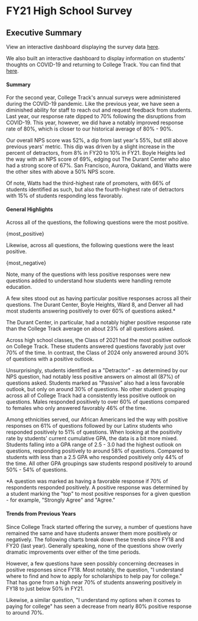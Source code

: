 # FY21 High School Survey

## Executive Summary

View an interactive dashboard displaying the survey data [here](https://datastudio.google.com/reporting/8ec5c940-2f56-4abc-a37f-39217609ce4f).

We also built an interactive dashboard to display information on students' thoughts on COVID-19 and returning to College Track. You can find that [here](https://datastudio.google.com/u/0/reporting/c5dd6e77-2fac-45cf-a760-2ba0501a581d/page/PkIoB).

#### Summary
For the second year, College Track's annual surveys were administered during the COVID-19 pandemic. Like the previous year, we have seen a diminished ability for staff to reach out and request feedback from students. Last year, our response rate dipped to 70% following the disruptions from COVID-19. This year, however, we did have a notably improved response rate of 80%, which is closer to our historical average of 80% - 90%.

Our overall NPS score was 52%, a dip from last year's 55%, but still above previous years' metric. This dip was driven by a slight increase in the percent of detractors, from 8% in FY20 to 10% in FY21.
Boyle Heights led the way with an NPS score of 69%, edging out The Durant Center who also had a strong score of 67%. San Francisco, Aurora, Oakland, and Watts were the other sites with above a 50% NPS score.

Of note, Watts had the third-highest rate of promoters, with 66% of students identified as such, but also the fourth-highest rate of detractors with 15% of students responding less favorably.


#### General Highlights
Across all of the questions, the following questions were the most positive.

{most_positive}

Likewise, across all questions, the following questions were the least positive.

{most_negative}

Note, many of the questions with less positive responses were new questions added to understand how students were handling remote education.

A few sites stood out as having particular positive responses across all their questions. The Durant Center, Boyle Heights, Ward 8, and Denver all had most students answering positively to over 60% of questions asked.*

The Durant Center, in particular, had a notably higher positive response rate than the College Track average on about 23% of all questions asked.

Across high school classes, the Class of 2021 had the most positive outlook on College Track. These students answered questions favorably just over 70% of the time. In contrast, the Class of 2024 only answered around 30% of questions with a positive outlook.

Unsurprisingly, students identified as a "Detractor" - as determined by our NPS question, had notably less positive answers on almost all (87%) of questions asked. Students marked as "Passive" also had a less favorable outlook, but only on around 30% of questions. No other student grouping across all of College Track had a consistently less positive outlook on questions.
Males responded positively to over 60% of questions compared to females who only answered favorably 46% of the time.

Among ethnicities served, our African Americans led the way with positive responses on 61% of questions followed by our Latinx students who responded positively to 51% of questions.
When looking at the positivity rate by students' current cumulative GPA, the data is a bit more mixed. Students falling into a GPA range of 2.5 - 3.0 had the highest outlook on questions, responding positively to around 58% of questions. Compared to students with less than a 2.5 GPA who responded positively only 44% of the time. All other GPA groupings saw students respond positively to around 50% - 54% of questions.

*A question was marked as having a favorable response if 70% of respondents responded positively. A positive response was determined by a student marking the "top" to most positive responses for a given question - for example, "Strongly Agree" and "Agree."


#### Trends from Previous Years

Since College Track started offering the survey, a number of questions have remained the same and have students answer them more positively or negatively. The following charts break down these trends since FY18 and FY20 (last year). Generally speaking, none of the questions show overly dramatic improvements over either of the time periods.

However, a few questions have seen possibly concerning decreases in positive responses since FY18. Most notably, the question, "I understand where to find and how to apply for scholarships to help pay for college." That has gone from a high near 70% of students answering positively in FY18 to just below 50% in FY21.

Likewise, a similar question, "I understand my options when it comes to paying for college" has seen a decrease from nearly 80% positive response to around 70%.
